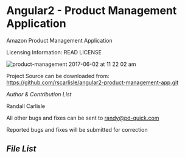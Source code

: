 # Angular2 - Product Management Application
Amazon Product Management Application

Licensing Information: READ LICENSE

![product-management 2017-06-02 at 11 22 02 am](https://cloud.githubusercontent.com/assets/6508354/26739298/1f9ec994-4786-11e7-8575-229ae27c9867.png)

Project Source can be downloaded from: https://github.com/rscarlisle/angular2-product-management-app.git

*Author & Contribution List*

Randall Carlisle

All other bugs and fixes can be sent to randy@pd-quick.com

Reported bugs and fixes will be submitted for correction

*File List*
---
